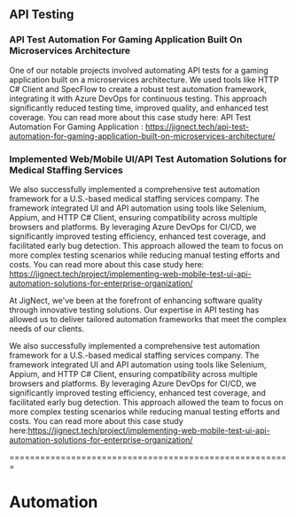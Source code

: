 ## API Testing

### API Test Automation For Gaming Application Built On Microservices Architecture

One of our notable projects involved automating API tests for a gaming application built on a microservices architecture. We used tools like HTTP C# Client and SpecFlow to create a robust test automation framework, integrating it with Azure DevOps for continuous testing. This approach significantly reduced testing time, improved quality, and enhanced test coverage. You can read more about this case study here:
API Test Automation For Gaming Application : https://jignect.tech/api-test-automation-for-gaming-application-built-on-microservices-architecture/

### Implemented Web/Mobile UI/API Test Automation Solutions for Medical Staffing Services

We also successfully implemented a comprehensive test automation framework for a U.S.-based medical staffing services company. The framework integrated UI and API automation using tools like Selenium, Appium, and HTTP C# Client, ensuring compatibility across multiple browsers and platforms. By leveraging Azure DevOps for CI/CD, we significantly improved testing efficiency, enhanced test coverage, and facilitated early bug detection. This approach allowed the team to focus on more complex testing scenarios while reducing manual testing efforts and costs. You can read more about this case study here: https://jignect.tech/project/implementing-web-mobile-test-ui-api-automation-solutions-for-enterprise-organization/ 

At JigNect, we've been at the forefront of enhancing software quality through innovative testing solutions. Our expertise in API testing has allowed us to deliver tailored automation frameworks that meet the complex needs of our clients. 

We also successfully implemented a comprehensive test automation framework for a U.S.-based medical staffing services company. The framework integrated UI and API automation using tools like Selenium, Appium, and HTTP C# Client, ensuring compatibility across multiple browsers and platforms. By leveraging Azure DevOps for CI/CD, we significantly improved testing efficiency, enhanced test coverage, and facilitated early bug detection. This approach allowed the team to focus on more complex testing scenarios while reducing manual testing efforts and costs. You can read more about this case study here:https://jignect.tech/project/implementing-web-mobile-test-ui-api-automation-solutions-for-enterprise-organization/

=======================================================

# Automation
